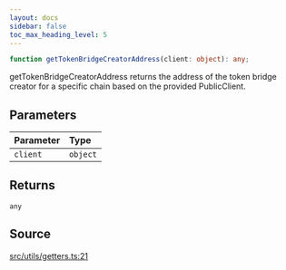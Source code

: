 ```yaml
---
layout: docs
sidebar: false
toc_max_heading_level: 5
---
```


```ts
function getTokenBridgeCreatorAddress(client: object): any;
```

getTokenBridgeCreatorAddress returns the address of the token bridge creator
for a specific chain based on the provided PublicClient.

## Parameters

| Parameter | Type     |
| :-------- | :------- |
| `client`  | `object` |

## Returns

`any`

## Source

[src/utils/getters.ts:21](https://github.com/OffchainLabs/arbitrum-orbit-sdk/blob/9d5595a042e42f7d6b9af10a84816c98ea30f330/src/utils/getters.ts#L21)
